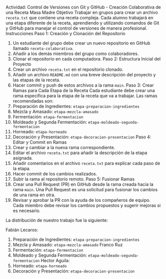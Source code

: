 Actividad: Control de Versiones con Git y GitHub -
Creación Colaborativa de una Receta Masa Madre
Objetivo
Trabajar en grupos para crear un archivo `receta.txt` que contiene una receta compleja.
Cada alumno trabajará en una etapa diferente de la receta, aprendiendo y utilizando
comandos de Git y GitHub para manejar el control de versiones de manera profesional.
Instrucciones
Paso 1: Creación y Clonación del Repositorio
1. Un estudiante del grupo debe crear un nuevo repositorio en GitHub llamado
`receta-colaborativa`.
2. Añadir a los demás miembros del grupo como colaboradores.
3. Clonar el repositorio en cada computadora.
Paso 2: Estructura Inicial del Proyecto
1. Crear un archivo `receta.txt` en el repositorio clonado.
2. Añadir un archivo `README.md` con una breve descripción del proyecto y las etapas de
la receta.
3. Hacer commit y push de estos archivos a la rama `main`.
Paso 3: Crear Ramas para Cada Etapa de la Receta
Cada estudiante debe crear una rama específica para la etapa de la receta que va a
trabajar. Las ramas recomendadas son:
1. Preparación de Ingredientes: `etapa-preparacion-ingredientes`
2. Mezcla y Amasado: `etapa-mezcla-amasado`
3. Fermentación: `etapa-fermentacion`
4. Moldeado y Segunda Fermentación: `etapa-moldeado-segunda-fermentacion`
5. Horneado: `etapa-horneado`
6. Decoración y Presentación: `etapa-decoracion-presentacion`
Paso 4: Editar y Commit en Ramas
1. Crear y cambiar a la nueva rama correspondiente.
2. Editar el archivo `receta.txt` para añadir la descripción de la etapa asignada.
3. Añadir comentarios en el archivo `receta.txt` para explicar cada paso de la etapa.
4. Hacer commit de los cambios realizados.
5. Subir la rama al repositorio remoto.
Paso 5: Fusionar Ramas
1. Crear una Pull Request (PR) en GitHub desde la rama creada hacia la rama `main`. Una
Pull Request es una solicitud para fusionar los cambios de una rama en otra.
2. Revisar y aprobar la PR con la ayuda de los compañeros de equipo. Cada miembro debe
revisar los cambios propuestos y sugerir mejoras si es necesario.

La distribución de nuestro trabajo fue la siguiente:

Fabián Lecaros:
1. Preparación de Ingredientes: `etapa-preparacion-ingredientes`
2. Mezcla y Amasado: `etapa-mezcla-amasado`
Franco Ruz
3. Fermentación: `etapa-fermentacion`
4. Moldeado y Segunda Fermentación: `etapa-moldeado-segunda-fermentacion`
Hector Aguila:
5. Horneado: `etapa-horneado`
6. Decoración y Presentación: `etapa-decoracion-presentacion`